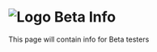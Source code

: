 # ![Logo](https://github.com/ukdtom/WebTools.bundle/blob/master/Wiki/WebTools/Logos/WebTools-48x48.png) Beta Info

This page will contain info for Beta testers

